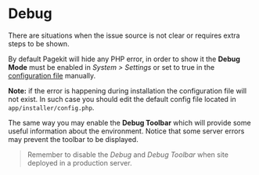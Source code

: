 # Debug

<p class="uk-article-lead">There are situations when the issue source is not clear or requires extra steps to be shown.</p>

By default Pagekit will hide any PHP error, in order to show it the **Debug Mode** must be enabled in *System > Settings* or set to true in the [configuration file](getting-started/configuration-file.md) manually.

**Note:** if the error is happening during installation the configuration file will not exist. In such case you should edit the default config file located in `app/installer/config.php`.

The same way you may enable the **Debug Toolbar** which will provide some useful information about the environment. Notice that some server errors may prevent the toolbar to be displayed.

> Remember to disable the *Debug* and *Debug Toolbar* when site deployed in a production server.
